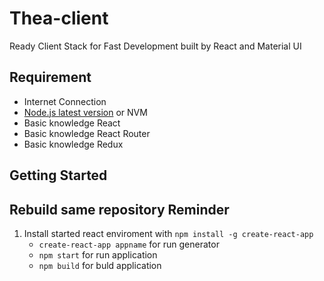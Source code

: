 # Thea-client
Ready Client Stack for Fast Development built by React and Material UI

## Requirement
- Internet Connection
- [Node.js latest version](https://nodejs.com) or NVM
- Basic knowledge React
- Basic knowledge React Router
- Basic knowledge Redux

## Getting Started

## Rebuild same repository Reminder
1. Install started react enviroment with `npm install -g create-react-app`
   - `create-react-app appname` for run generator
   - `npm start` for run application 
   - `npm build` for buld application